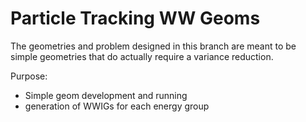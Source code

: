 # Particle Tracking WW Geoms

The geometries and problem designed in this branch are meant to be simple
geometries that do actually require a variance reduction.

Purpose:

* Simple geom development and running
* generation of WWIGs for each energy group
